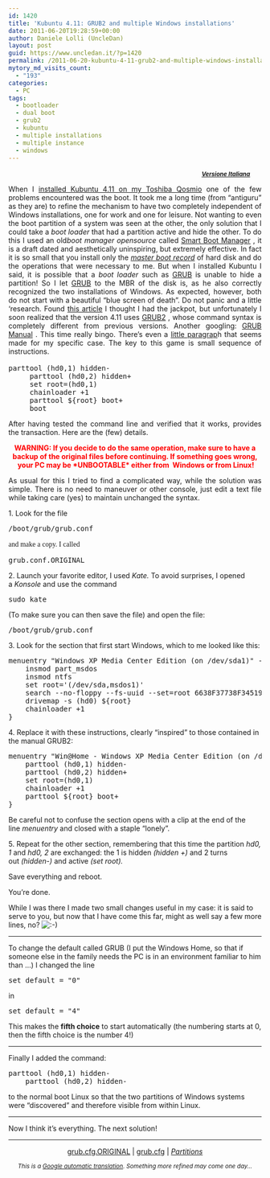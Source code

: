 ```yaml
---
id: 1420
title: 'Kubuntu 4.11: GRUB2 and multiple Windows installations'
date: 2011-06-20T19:28:59+00:00
author: Daniele Lolli (UncleDan)
layout: post
guid: https://www.uncledan.it/?p=1420
permalink: /2011-06-20-kubuntu-4-11-grub2-and-multiple-windows-installations.html
mytory_md_visits_count:
  - "193"
categories:
  - PC
tags:
  - bootloader
  - dual boot
  - grub2
  - kubuntu
  - multiple installations
  - multiple instance
  - windows
---
```

<p style="text-align: right;">
  <small><em><strong><a title="Kubuntu 4.11: GRUB2 e installazioni Windows multiple - Versione Italiana" href="https://www.uncledan.it/2011/06/kubuntu-4-11-grub2-e-installazioni-windows-multiple/">Versione Italiana</a> </strong></em></small><em><strong><a title="Kubuntu 4.11: GRUB2 e installazioni Windows multiple - Versione Italiana" href="https://www.uncledan.it/2011/06/kubuntu-4-11-grub2-e-installazioni-windows-multiple/"><img class="alignnone size-full wp-image-149" title="it-flag-xsmall" src="https://www.uncledan.it/wp-content/uploads/2009/03/it-flag-xsmall.gif" alt="" width="20" height="15" /></a> </strong></em>
</p>

<p style="text-align: justify;">
  When I <a title="Kubuntu 4.11: the first impression ... shocking!" href="http://translate.googleusercontent.com/translate_c?ie=UTF8&rurl=translate.google.com&sl=it&tl=en&twu=1&u=https://www.uncledan.it/2011/06/kubuntu-4-11-prima-impressione-sconvolgente/&usg=ALkJrhjnQPpuZlZ5L6HyNMq8zA3aWoomKQ">installed Kubuntu 4.11 on my Toshiba Qosmio</a> one of the few problems encountered was the boot. It took me a long time (from &#8220;antiguru&#8221; as they are) to refine the mechanism to have two completely independent of Windows installations, one for work and one for leisure. Not wanting to even the boot partition of a system was seen at the other, the only solution that I could take a <em>boot loader</em> that had a partition active and hide the other. To do this I used an old<em>boot manager opensource</em> called <a title="Smart Boot Manager" href="http://translate.googleusercontent.com/translate_c?ie=UTF8&rurl=translate.google.com&sl=it&tl=en&twu=1&u=http://btmgr.sourceforge.net/&usg=ALkJrhi3oG4c-M8U2VsZxZKJBWzaFtz84A" target="_blank">Smart Boot Manager</a> , it is a draft dated and aesthetically uninspiring, but extremely effective. In fact it is so small that you install only the <a title="MBR" href="http://translate.googleusercontent.com/translate_c?ie=UTF8&rurl=translate.google.com&sl=it&tl=en&twu=1&u=http://it.wikipedia.org/wiki/Master_boot_record&usg=ALkJrhhHeswATob3SdNRBTKGqSDTTo2KUA" target="_blank"><em>master boot record</em></a> of hard disk and do the operations that were necessary to me. But when I installed Kubuntu I said, it is possible that a <em>boot loader</em> such as <a title="GRUB" href="http://translate.googleusercontent.com/translate_c?ie=UTF8&rurl=translate.google.com&sl=it&tl=en&twu=1&u=http://www.gnu.org/software/grub/&usg=ALkJrhh666KZsg6vssSdLrt9V7Xmrinsqw" target="_blank">GRUB</a> is unable to hide a partition! So I let <a title="GRUB" href="http://translate.googleusercontent.com/translate_c?ie=UTF8&rurl=translate.google.com&sl=it&tl=en&twu=1&u=http://www.gnu.org/software/grub/&usg=ALkJrhh666KZsg6vssSdLrt9V7Xmrinsqw" target="_blank">GRUB</a> to the MBR of the disk is, as he also correctly recognized the two installations of Windows. As expected, however, both do not start with a beautiful &#8220;blue screen of death&#8221;. Do not panic and a little &#8216;research. Found <a title="HowTo: Multiple, Independent WinXP Installs on the Same HardDrive via Grub" href="http://translate.googleusercontent.com/translate_c?ie=UTF8&rurl=translate.google.com&sl=it&tl=en&twu=1&u=http://www.linuxforums.org/forum/installation/66476-howto-multiple-independent-winxp-installs-same-harddrive-via-grub.html&usg=ALkJrhh-1EM3h82-uC39Z6dt2XVSP0EZdg" target="_blank">this article</a> I thought I had the jackpot, but unfortunately I soon realized that the version 4.11 uses <a title="GRUB" href="http://translate.googleusercontent.com/translate_c?ie=UTF8&rurl=translate.google.com&sl=it&tl=en&twu=1&u=http://www.gnu.org/software/grub/&usg=ALkJrhh666KZsg6vssSdLrt9V7Xmrinsqw" target="_blank">GRUB2</a> , whose command syntax is completely different from previous versions. Another googling: <a title="GRUB Manual" href="http://translate.googleusercontent.com/translate_c?ie=UTF8&rurl=translate.google.com&sl=it&tl=en&twu=1&u=http://www.gnu.org/software/grub/manual/grub.html&usg=ALkJrhjZRUNdpNUEnQiC94Wzpnx79Loorw" target="_blank">GRUB Manual</a> . This time really bingo. There&#8217;s even a <a title="GRUB Manual - DOS / WINDOWS" href="http://translate.googleusercontent.com/translate_c?ie=UTF8&rurl=translate.google.com&sl=it&tl=en&twu=1&u=http://www.gnu.org/software/grub/manual/grub.html&usg=ALkJrhjZRUNdpNUEnQiC94Wzpnx79Loorw#DOS_002fWindows" target="_blank">little paragrap</a>h that seems made ​​for my specific case. The key to this game is small sequence of instructions.<span style="font-family: Consolas, Monaco, 'Courier New', Courier, monospace; font-size: 12px; line-height: 18px; white-space: pre;"> </span>
</p>

<pre>parttool (hd0,1) hidden-
     parttool (hd0,2) hidden+
     set root=(hd0,1)
     chainloader +1
     parttool <tt>${root}</tt> boot+
     boot</pre>

<p style="text-align: justify;">
  After having tested the command line and verified that it works, provides the transaction. Here are the (few) details.
</p>

<p style="text-align: center;">
  <span style="color: #ff0000;"><strong>WARNING: If you decide to do the same operation, make sure to have a backup of the original files before continuing. </strong><strong>If something goes wrong,  your PC may be *UNBOOTABLE* either from  Windows or from Linux!</strong></span>
</p>

<p style="text-align: justify;">
  As usual for this I tried to find a complicated way, while the solution was simple. There is no need to maneuver or other console, just edit a text file while taking care (yes) to maintain unchanged the syntax.
</p>

1. Look for the file <span style="font-family: Consolas, Monaco, 'Courier New', Courier, monospace; font-size: 12px; line-height: 18px; white-space: pre;"></span>

<pre>/boot/grub/grub.conf</pre>

<span style="font-family: Georgia, 'Times New Roman', 'Bitstream Charter', Times, serif; font-size: 14px; line-height: 19px; white-space: normal;">and make a copy. I called</span>

<pre>grub.conf.ORIGINAL</pre>

2. Launch your favorite editor, I used _Kate._ To avoid surprises, I opened a _Konsole_ and use the command

<pre>sudo kate</pre>

(To make sure you can then save the file) and open the file:

<pre>/boot/grub/grub.conf</pre>

3. Look for the section that first start Windows, which to me looked like this:

<pre>menuentry "Windows XP Media Center Edition (on /dev/sda1)" --class windows --class os {
	insmod part_msdos
	insmod ntfs
	set root='(/dev/sda,msdos1)'
	search --no-floppy --fs-uuid --set=root 6638F37738F34519
	drivemap -s (hd0) ${root}
	chainloader +1
}</pre>

4. Replace it with these instructions, clearly &#8220;inspired&#8221; to those contained in the manual GRUB2:

<pre>menuentry "Win@Home - Windows XP Media Center Edition (on /dev/sda1)" --class windows --class os {
	parttool (hd0,1) hidden-
	parttool (hd0,2) hidden+
	set root=(hd0,1)
	chainloader +1
	parttool ${root} boot+
}</pre>

Be careful not to confuse the section opens with a clip at the end of the line _menuentry_ and closed with a staple &#8220;lonely&#8221;.

5. Repeat for the other section, remembering that this time the partition _hd0, 1_ and _hd0, 2_ are exchanged: the 1 is hidden _(hidden +)_ and 2 turns out _(hidden-)_ and active _(set root)._

Save everything and reboot.

You&#8217;re done.

While I was there I made two small changes useful in my case: it is said to serve to you, but now that I have come this far, might as well say a few more lines, no? ![:-)](https://www.uncledan.it/wp-includes/images/smilies/icon_smile.gif)

* * *

To change the default called GRUB (I put the Windows Home, so that if someone else in the family needs the PC is in an environment familiar to him than &#8230;) I changed the line

<pre>set default = "0"</pre>

in

<pre>set default = "4"</pre>

This makes the **fifth choice** to start automatically (the numbering starts at 0, then the fifth choice is the number 4!)

* * *

<a name="unhide_windows"></a>Finally I added the command:

<pre>parttool (hd0,1) hidden-
	parttool (hd0,2) hidden-</pre>

to the normal boot Linux so that the two partitions of Windows systems were &#8220;discovered&#8221; and therefore visible from within Linux.

* * *

Now I think it&#8217;s everything. The next solution!

* * *

<p style="text-align: center;">
  <a title="grub.cfg.ORIGINAL" href="http://translate.googleusercontent.com/translate_c?ie=UTF8&rurl=translate.google.com&sl=it&tl=en&twu=1&u=https://www.uncledan.it/wp-content/uploads/2011/06/grub.cfg_.ORIGINAL.txt&usg=ALkJrhhrOmh7J5lUQsSCt65ssb6AzhUXEA" target="_blank">grub.cfg.ORIGINAL</a> | <a title="grub.cfg" href="http://translate.googleusercontent.com/translate_c?ie=UTF8&rurl=translate.google.com&sl=it&tl=en&twu=1&u=https://www.uncledan.it/wp-content/uploads/2011/06/grub.cfg_.txt&usg=ALkJrhhcdnXgkqMtmYkB8sxB5Pk5pX6EGA" target="_blank">grub.cfg</a> | <a title="Partitions" href="https://www.uncledan.it/wp-content/uploads/2011/06/screenshot.png" target="_blank"><em>Partitions</em></a>
</p>

<p style="text-align: center;">
  <small><em>This is a <a title="Google automatic translation" href="http://translate.google.com/translate?u=http%3A%2F%2Fwww.uncledan.it%2F2011%2F06%2Fkubuntu-4-11-grub2-e-installazioni-windows-multiple%2F&sl=it&tl=en&hl=&ie=UTF-8" target="_blank">Google automatic translation</a>. Something more refined may come one day&#8230;</em></small>
</p>